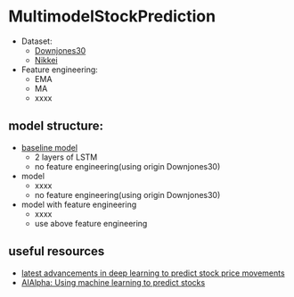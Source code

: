 # MultimodelStockPrediction
- Dataset: 
  - [Downjones30](https://yhoo.it/2NaWIJY)
  - [Nikkei](https://yhoo.it/2Nzq8AM) 
- Feature engineering: 
  - EMA
  - MA
  - xxxx
  
## model structure: 
- [baseline model](https://github.com/nessessence/MultimodelStockPrediction/blob/master/baseline_noFeatureEng.ipynb)
  - 2 layers of LSTM 
  - no feature engineering(using origin Downjones30)
- model 
  - xxxx 
  - no feature engineering(using origin Downjones30)
- model with feature engineering 
  - xxxx
  - use above feature engineering 
  
 
## useful resources
- [latest advancements in deep learning to predict stock price movements](https://bit.ly/2C98uOM) 
- [AIAlpha: Using machine learning to predict stocks](https://bit.ly/2PG8SMM)
